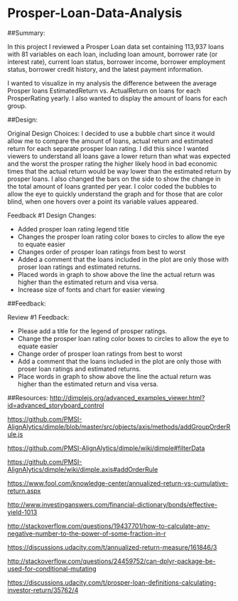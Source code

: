 # Prosper-Loan-Data-Analysis

##Summary:

In this project I reviewed a Prosper Loan data set containing 113,937 loans with 81 variables on each loan, including 
loan amount, borrower rate (or interest rate), current loan status, 
borrower income, borrower employment status, borrower credit history, 
and the latest payment information.

I wanted to visualize in my analysis the difference between the average Prosper loans EstimatedReturn vs. ActualReturn
on loans for each ProsperRating yearly. I also wanted to display the amount of loans for each group.

##Design:

Original Design Choices:
I decided to use a bubble chart since it would allow me to compare the amount of loans, actual return and estimated 
return for each separate prosper loan rating. I did this since I wanted viewers to understand all loans gave a lower 
return than what was expected and the worst the prosper rating the higher likely hood in bad economic times
that the actual return would be way lower than the estimated return by prosper loans. I also changed the bars on the 
side to show the change in the total amount of loans granted per year. I color coded the bubbles to allow the eye to 
quickly understand the graph and for those that are color blind, when one hovers over a point its variable values 
appeared.

Feedback #1 Design Changes:
* Added prosper loan rating legend title
* Changes the prosper loan rating color boxes to circles to allow the eye to equate easier
* Changes order of prosper loan ratings from best to worst
* Added a comment that the loans included in the plot are only those with proser loan ratings and estimated returns.
* Placed words in graph to show above the line the actual return was higher than the estimated return and visa versa.
* Increase size of fonts and chart for easier viewing



##Feedback:

Review #1 Feedback:
* Please add a title for the legend of prosper ratings. 
* Change the prosper loan rating color boxes to circles to allow the eye to equate easier
* Change order of prosper loan ratings from best to worst
* Add a comment that the loans included in the plot are only those with proser loan ratings and estimated returns.
* Place words in graph to show above the line the actual return was higher than the estimated return and visa versa.



##Resources:
http://dimplejs.org/advanced_examples_viewer.html?id=advanced_storyboard_control

https://github.com/PMSI-AlignAlytics/dimple/blob/master/src/objects/axis/methods/addGroupOrderRule.js

https://github.com/PMSI-AlignAlytics/dimple/wiki/dimple#filterData

https://github.com/PMSI-AlignAlytics/dimple/wiki/dimple.axis#addOrderRule

https://www.fool.com/knowledge-center/annualized-return-vs-cumulative-return.aspx

http://www.investinganswers.com/financial-dictionary/bonds/effective-yield-1013

http://stackoverflow.com/questions/19437701/how-to-calculate-any-negative-number-to-the-power-of-some-fraction-in-r

https://discussions.udacity.com/t/annualized-return-measure/161846/3

http://stackoverflow.com/questions/24459752/can-dplyr-package-be-used-for-conditional-mutating

https://discussions.udacity.com/t/prosper-loan-definitions-calculating-investor-return/35762/4